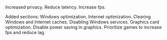 Increased privacy.
Reduce latency.
Increase fps.

Added sections:
Windows optimization.
Internet optimization.
Clearing Windows and Internet caches.
Disabling Windows services.
Graphics card optimization.
Disable power saving in graphics.
Prioritize games to increase fps and reduce lag.
